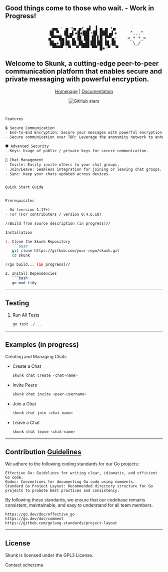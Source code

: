 <h2>Good things come to those who wait. - Work in Progress!</h2>


<div align="center"><pre>
.▄▄ · ▄ •▄ ▄• ▄▌ ▐ ▄ ▄ •▄ 
         ▐█ ▀. █▌▄▌▪█▪██▌•█▌▐██▌▄▌▪     ^...^
             ▄▀▀▀█▄▐▀▀▄·█▌▐█▌▐█▐▐▌▐▀▀▄·    <_* *_>   
        ▐█▄▪▐█▐█.█▌▐█▄█▌██▐█▌▐█.█▌      \_/
 ▀▀▀▀ ·▀  ▀ ▀▀▀ ▀▀ █▪·▀  ▀
</pre></div>

<p align="center"><p style="color: grey; font-size: 14px;"><h2>Welcome to Skunk, a cutting-edge peer-to-peer communication platform that enables secure and private messaging with powerful encryption.</h2></p></p>

<p align="center">
  <a href="https://scherzma.github.io/">Homepage</a> |
  <a href="URL_zur_Dokumentation">Documentation</a>
</p>

<p align="center">
  <img src="https://img.shields.io/github/stars/deinrepo/skunk?style=social" alt="GitHub stars">
</p>

```markdown


Features

🔒 Secure Communication
- End-to-End Encryption: Secure your messages with powerful encryption protocols.
- Secure communication over TOR: Leverage the anonymity network to enhance security.

🛡️ Advanced Security
- Keys: Usage of public / private keys for secure communication.

💬 Chat Management
- Invite: Easily invite others to your chat groups.
- Join/Leave: Seamless integration for joining or leaving chat groups.
- Sync: Keep your chats updated across devices.


Quick Start Guide


Prerequisites

- Go (version 1.17+)
- Tor (For contributers / version 0.4.6.10)

//Build from source description (in progress)//

Installation

1. Clone the Skunk Repository
   ```bash
   git clone https://github.com/your-repo/skunk.git
   cd skunk

//go build... (in progress)//   

2. Install Dependencies
   ```bash
   go mod tidy
   ```
   
***

<h2>Testing</h2>

1. Run All Tests
   ```bash
   go test ./...
   ```

***

<h2>Examples (in progress)</h2>

Creating and Managing Chats

- Create a Chat
  ```bash
  skunk chat create <chat-name>
  ```
- Invite Peers
  ```bash
  skunk chat invite <peer-username>
  ```
- Join a Chat
  ```bash
  skunk chat join <chat-name>
  ```
- Leave a Chat
  ```bash
  skunk chat leave <chat-name>
  ```

***

<h2>Contribution <a href="https://github.com/scherzma/Skunk/wiki/Coding-Guidelines">Guidelines</a></h2>


We adhere to the following coding standards for our Go projects:

    Effective Go: Guidelines for writing clear, idiomatic, and efficient Go code.
    Godoc: Conventions for documenting Go code using comments.
    Standard Go Project Layout: Recommended directory structure for Go projects to promote best practices and consistency.

By following these standards, we ensure that our codebase remains consistent, maintainable, and easy to understand for all team members.

    https://go.dev/doc/effective_go
    https://go.dev/doc/comment
    https://github.com/golang-standards/project-layout



***

<h2>License</h2>

Skunk is licensed under the GPL3 License.

Contact
scherzma

```
